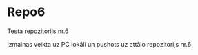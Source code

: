# Repo6
Testa repozitorijs nr.6

izmainas veikta uz PC lokāli un pushots uz attālo repozitorijs nr.6


